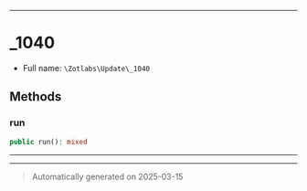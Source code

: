 ***

# _1040





* Full name: `\Zotlabs\Update\_1040`




## Methods


### run



```php
public run(): mixed
```












***


***
> Automatically generated on 2025-03-15

